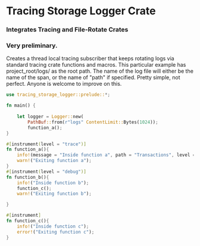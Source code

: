 # Tracing Storage Logger Crate
### Integrates Tracing and File-Rotate Crates
### Very preliminary.
Creates a thread local tracing subscriber
 that keeps rotating logs
 via standard tracing crate functions and macros.
 This particular example has project_root/logs/ as the root path.
 The name of the log file will either be the name of 
 the span, or the name of "path" if specified.
 Pretty simple, not perfect. Anyone is welcome to improve on this.
```rust
use tracing_storage_logger::prelude::*;

fn main() {
  
    let logger = Logger::new(
        PathBuf::from(r"logs" ContentLimit::Bytes(1024));
        function_a();
}

#[instrument(level = "trace")]
fn function_a(){
    info!(message = "Inside function a", path = "Transactions", level = "error");
    warn!("Exiting function a");
}
#[instrument(level = "debug")]
fn function_b(){
    info!("Inside function b");
    function_c();
    warn!("Exiting function b");

}

#[instrument]
fn function_c(){
    info!("Inside function c");
    error!("Exiting function c");
}
```
